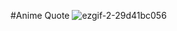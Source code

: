 #Anime Quote 
![ezgif-2-29d41bc056](https://github.com/AdefelaFakorode/AnimeQuoteGen/assets/102834064/41c25d5d-f213-47c5-9610-ee8519ee1eba)
